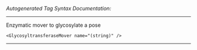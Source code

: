 _Autogenerated Tag Syntax Documentation:_

---
Enzymatic mover to glycosylate a pose

```
<GlycosyltransferaseMover name="(string)" />
```



---
